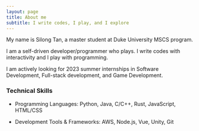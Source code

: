 ```yaml
---
layout: page
title: About me
subtitle: I write codes, I play, and I explore
---
```


My name is Silong Tan, a master student at Duke University MSCS program.

I am a self-driven developer/programmer who plays. I write codes with interactivity and I play with programming.

I am actively looking for 2023 summer internships in Software Development, Full-stack development, and Game Development.


### Technical Skills

* Programming Languages: Python, Java, C/C++, Rust, JavaScript, HTML/CSS

* Development Tools & Frameworks: AWS, Node.js, Vue, Unity, Git

